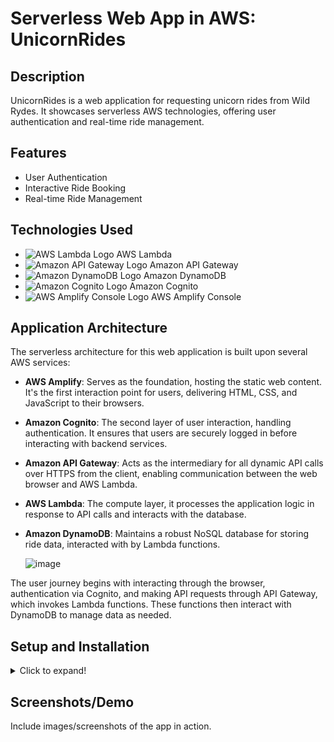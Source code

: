 # Serverless Web App in AWS: UnicornRides

## Description
UnicornRides is a web application for requesting unicorn rides from Wild Rydes. It showcases serverless AWS technologies, offering user authentication and real-time ride management.

## Features
- User Authentication
- Interactive Ride Booking
- Real-time Ride Management

## Technologies Used

- ![AWS Lambda Logo](URL_TO_LOGO) AWS Lambda
- ![Amazon API Gateway Logo](URL_TO_LOGO) Amazon API Gateway
- ![Amazon DynamoDB Logo](URL_TO_LOGO) Amazon DynamoDB
- ![Amazon Cognito Logo](URL_TO_LOGO) Amazon Cognito
- ![AWS Amplify Console Logo](URL_TO_LOGO) AWS Amplify Console


## Application Architecture
The serverless architecture for this web application is built upon several AWS services:
- **AWS Amplify**: Serves as the foundation, hosting the static web content. It's the first interaction point for users, delivering HTML, CSS, and JavaScript to their browsers.
- **Amazon Cognito**: The second layer of user interaction, handling authentication. It ensures that users are securely logged in before interacting with backend services.
- **Amazon API Gateway**: Acts as the intermediary for all dynamic API calls over HTTPS from the client, enabling communication between the web browser and AWS Lambda.
- **AWS Lambda**: The compute layer, it processes the application logic in response to API calls and interacts with the database.
- **Amazon DynamoDB**: Maintains a robust NoSQL database for storing ride data, interacted with by Lambda functions.

  ![image](https://github.com/pablodelarco/Serveless-web-app/assets/63775967/f6b5af36-3b71-4b1b-8e36-58541b4f2915)




The user journey begins with interacting through the browser, authentication via Cognito, and making API requests through API Gateway, which invokes Lambda functions. These functions then interact with DynamoDB to manage data as needed.

## Setup and Installation
<details>
<summary>Click to expand!</summary>
<p>

Detail the steps required to set up and run the application locally, including AWS configuration, local environment setup, and any other necessary instructions.

</p>
</details>

## Screenshots/Demo
Include images/screenshots of the app in action.

